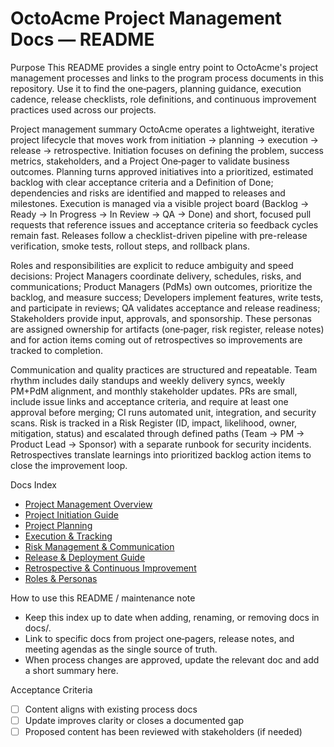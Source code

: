 # OctoAcme Project Management Docs — README

Purpose
This README provides a single entry point to OctoAcme's project management processes and links to the program process documents in this repository. Use it to find the one‑pagers, planning guidance, execution cadence, release checklists, role definitions, and continuous improvement practices used across our projects.

Project management summary
OctoAcme operates a lightweight, iterative project lifecycle that moves work from initiation → planning → execution → release → retrospective. Initiation focuses on defining the problem, success metrics, stakeholders, and a Project One‑pager to validate business outcomes. Planning turns approved initiatives into a prioritized, estimated backlog with clear acceptance criteria and a Definition of Done; dependencies and risks are identified and mapped to releases and milestones. Execution is managed via a visible project board (Backlog → Ready → In Progress → In Review → QA → Done) and short, focused pull requests that reference issues and acceptance criteria so feedback cycles remain fast. Releases follow a checklist-driven pipeline with pre-release verification, smoke tests, rollout steps, and rollback plans.

Roles and responsibilities are explicit to reduce ambiguity and speed decisions: Project Managers coordinate delivery, schedules, risks, and communications; Product Managers (PdMs) own outcomes, prioritize the backlog, and measure success; Developers implement features, write tests, and participate in reviews; QA validates acceptance and release readiness; Stakeholders provide input, approvals, and sponsorship. These personas are assigned ownership for artifacts (one‑pager, risk register, release notes) and for action items coming out of retrospectives so improvements are tracked to completion.

Communication and quality practices are structured and repeatable. Team rhythm includes daily standups and weekly delivery syncs, weekly PM+PdM alignment, and monthly stakeholder updates. PRs are small, include issue links and acceptance criteria, and require at least one approval before merging; CI runs automated unit, integration, and security scans. Risk is tracked in a Risk Register (ID, impact, likelihood, owner, mitigation, status) and escalated through defined paths (Team → PM → Product Lead → Sponsor) with a separate runbook for security incidents. Retrospectives translate learnings into prioritized backlog action items to close the improvement loop.

Docs Index
- [Project Management Overview](docs/octoacme-project-management-overview.md)
- [Project Initiation Guide](docs/octoacme-project-initiation.md)
- [Project Planning](docs/octoacme-project-planning.md)
- [Execution & Tracking](docs/octoacme-execution-and-tracking.md)
- [Risk Management & Communication](docs/octoacme-risks-and-communication.md)
- [Release & Deployment Guide](docs/octoacme-release-and-deployment.md)
- [Retrospective & Continuous Improvement](docs/octoacme-retrospective-and-continuous-improvement.md)
- [Roles & Personas](docs/octoacme-roles-and-personas.md)

How to use this README / maintenance note
- Keep this index up to date when adding, renaming, or removing docs in docs/.
- Link to specific docs from project one‑pagers, release notes, and meeting agendas as the single source of truth.
- When process changes are approved, update the relevant doc and add a short summary here.

Acceptance Criteria
- [ ] Content aligns with existing process docs
- [ ] Update improves clarity or closes a documented gap
- [ ] Proposed content has been reviewed with stakeholders (if needed)
